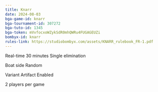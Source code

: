 ```yaml
---
title: Knarr
date: 2024-08-03
bga-game-id: knarr
bga-tournament-id: 307272
bga-tuto-id: 1345
bga-token: mVvfocxoWZykSdR0mhQWRu4FUGAGEUZi
bombyx-id: knarr
rules-link: https://studiobombyx.com/assets/KNARR_rulebook_FR-1.pdf
---
```


Real-time 30 minutes Single elimination

Boat side Random

Variant Artifact Enabled

2 players per game